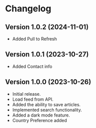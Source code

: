 # Changelog

## Version 1.0.2 (2024-11-01)
- Added Pull to Refresh

## Version 1.0.1 (2023-10-27)
- Added Contact info

## Version 1.0.0 (2023-10-26)

- Initial release.
- Load feed from API.
- Added the ability to save articles.
- Implemented search functionality.
- Added a dark mode feature.
- Country Preference added
